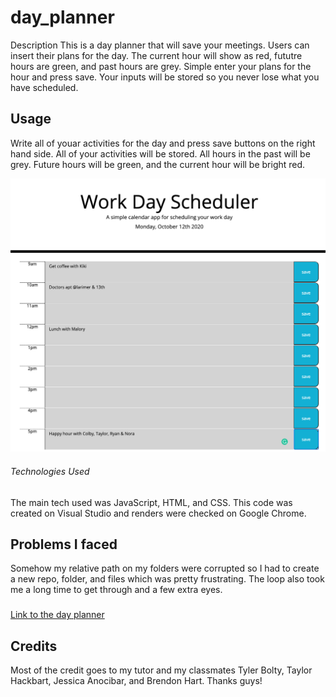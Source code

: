 # day_planner

Description
This is a day planner that will save your meetings. Users can insert their plans for the day. The current hour will show as red, fututre hours are green, and past hours are grey. Simple enter your plans for the hour and press save. Your inputs will be stored so you never lose what you have scheduled.
 

## Usage
Write all of youar activities for the day and press save buttons on the right hand side. All of your activities will be stored. All hours in the past will be grey. Future hours will be green, and the current hour will be bright red. 

![ScreenShot](assets/dayPlanner.jpg)

###### Technologies Used
The main tech used was JavaScript, HTML, and CSS. This code was created on Visual Studio and renders were checked on Google Chrome. 


## Problems I faced
Somehow my relative path on my folders were corrupted so I had to create a new repo, folder, and files which was pretty frustrating. The loop also took me a long time to get through and a few extra eyes.

### 
[Link to the day planner](https://andreaives.github.io/day_planner/)

## Credits
Most of the credit goes to my tutor and my classmates Tyler Bolty, Taylor Hackbart, Jessica Anocibar, and Brendon Hart. Thanks guys!


